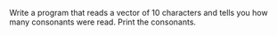 Write a program that reads a vector of 10 characters and tells you how many consonants were read. Print the consonants.